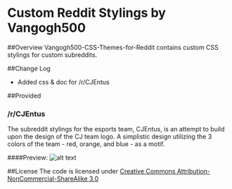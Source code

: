 # Custom Reddit Stylings by Vangogh500

##Overview
Vangogh500-CSS-Themes-for-Reddit contains custom CSS stylings for custom subreddits.

##Change Log
* Added css & doc for /r/CJEntus

##Provided
### /r/CJEntus
[Vangogh500-CSS-Themes-for-Reddit/stylings/rcjentus.css]: Source
The subreddit stylings for the esports team, CJEntus, is an attempt to build upon the design of the CJ team logo.
A simplistic design utilizing the 3 colors of the team - red, orange, and blue - as a motif.

####Preview:
![alt text](https://raw.githubusercontent.com/vangogh500/Vangogh500-CSS-Themes-for-Reddit/master/rcjentus.png)

##License
The code is licensed under [Creative Commons Attribution-NonCommercial-ShareAlike 3.0](http://creativecommons.org/licenses/by-nc-sa/3.0/)